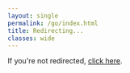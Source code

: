 ```yaml
---
layout: single
permalink: /go/index.html
title: Redirecting...
classes: wide
---
```


<script src="/assets/js/qr_map.js"></script>
<script>
const params = new URLSearchParams(window.location.search);
const code = params.get("code");

  const map = {};
  window.qrLinks.forEach((entry, idx) => {
    const short = (idx + 1).toString().padStart(2, "0");
    map[short] = entry.uri;
  });

  const target = map[code];
  if (target) {
    window.location.replace(target);
  } else {
    window.location.replace("https://gemcounty.run");
  }
</script>

<p>If you're not redirected, <a href="https://gemcounty.run">click here</a>.</p>